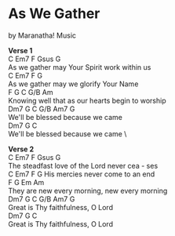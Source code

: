 # As We Gather

by Maranatha! Music

**Verse 1** \
C       Em7             F           Gsus G \
As we gather may Your Spirit work within us \
C       Em7            F           G \
As we gather may we glorify Your Name \
F       G                C            G/B   Am \
Knowing well that as our hearts begin to  worship \
Dm7        G                 C  G/B  Am7 G \
We'll be blessed because we came \
Dm7        G                  C \
We'll be blessed because we came \
 
**Verse 2** \
C             Em7           F        Gsus  G \
The steadfast love of the Lord never cea - ses \
C   Em7           F          G
His mercies never come to an end \
          F             G   Em        Am \
They are new every morning, new every morning \
Dm7            G              C   G/B  Am7 G \
Great is Thy faithfulness, O Lord \
Dm7           G              C \
Great is Thy faithfulness, O Lord
